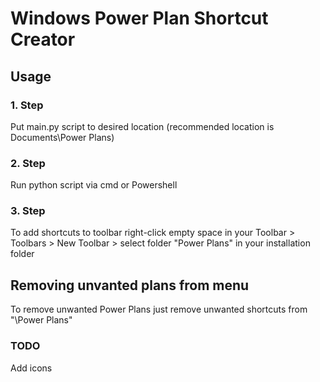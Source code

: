 # Windows Power Plan Shortcut Creator
## Usage
### 1. Step
Put main.py script to desired location (recommended location is Documents\Power Plans\)
### 2. Step
Run python script via cmd or Powershell
### 3. Step
To add shortcuts to toolbar right-click empty space in your Toolbar > Toolbars > New Toolbar > select folder "Power Plans" in your installation folder
## Removing unvanted plans from menu
To remove unwanted Power Plans just remove unwanted shortcuts from "<installation folder>\Power Plans"
### TODO
Add icons

